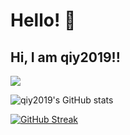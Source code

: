 # Hello! 👋

Hi, I am qiy2019!!
----
![](https://komarev.com/ghpvc/?username=qiy2019&color=f772e3)

![qiy2019's GitHub stats](https://github-readme-stats.vercel.app/api?username=qiy2019&show_icons=true&bg_color=0,fc0303,f5e342,4ef542,4269f5,bc42f5&border_radius=34&text_color=000000&title_color=0000FF&icon_color=f772e3)

[![GitHub Streak](https://streak-stats.demolab.com?user=qiy2019&border_radius=15&theme=radical)](https://git.io/streak-stats)
